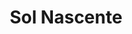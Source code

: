 ---
title: "Sol Nascente"
h3: "Fostering Communities of Trees and People"
h4: ["Rehabilitating abandoned rural communities", "Reforesting degraded lands", "Reinvigorating local economies"]
learnMore: "Learn more!"
learnMoreLink: "https://docs.google.com/document/d/1F_1iHSxccOiomuKZgttQbCwN316sMzGyLqXIw6Xz9c4"
---